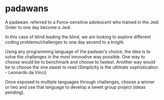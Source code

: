 # padawans
A padawan: referred to a Force-sensitive adolescent who trained in the Jedi Order to one day become a Jedi.

In this case of blind leading the blind, we are looking to explore different coding problems/challenges to one day ascend to a knight. 

Using any programming language of the padwan's choice, the idea is to solve the challenges in the most innovative way possible. One way to choose would be to benchmark and choose to fastest. Another way would be to choose the one easiet to read (Simplicity is the ultimate sophistication. - Leonardo da Vinci)

Once exposed to multiple languages through challenges, choose a winner or two and use that language to develop a sweet group project (ideas pending).
